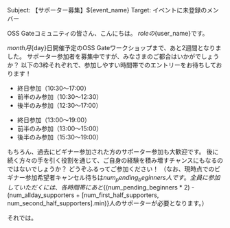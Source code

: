 Subject: 【サポーター募集】${event_name}
Target: イベントに未登録のメンバー

OSS Gateコミュニティの皆さん、こんにちは。
${role}の${user_name}です。

${month}月${day}日開催予定のOSS Gateワークショップまで、あと2週間となりました。
サポーター参加者を募集中ですが、みなさまのご都合はいかがでしょうか？
以下の3枠それぞれで、参加しやすい時間帯でのエントリーをお待ちしております！

<!-- 10:30 開始回の場合 -->
* 終日参加（10:30～17:00）
* 前半のみ参加（10:30～12:30）
* 後半のみ参加（12:30～17:00）

<!-- 13:00 開始回の場合 -->
* 終日参加（13:00～19:00）
* 前半のみ参加（13:00～15:00）
* 後半のみ参加（15:30～19:00）

もちろん、過去にビギナー参加された方のサポーター参加も大歓迎です。
後に続く方々の手を引く役割を通じて、ご自身の経験を積み増すチャンスにもなるのではないでしょうか？
どうぞふるってご参加ください！
（なお、現時点でのビギナー参加希望者キャンセル待ちは${num_pending_beginners}人です。全員に参加していただくには、各時間帯にあと${(num_pending_beginners * 2) - (num_allday_supporters + [num_first_half_supporters, num_second_half_supporters].min)}人のサポーターが必要となります。）

それでは。
